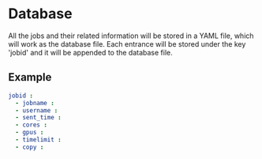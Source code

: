# Database

All the jobs and their related information will be stored in a YAML file, which will work as the database file. 
Each entrance will be stored under the key 'jobid' and it will be appended to the database file.

## Example

```yaml
jobid :
  - jobname : 
  - username : 
  - sent_time : 
  - cores :
  - gpus :
  - timelimit :
  - copy : 
```
